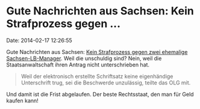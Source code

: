 Gute Nachrichten aus Sachsen: Kein Strafprozess gegen \...
==========================================================

Date: 2014-02-17 12:26:55

Gute Nachrichten aus Sachsen: [Kein Strafprozess gegen zwei ehemalige
Sachsen-LB-Manager](http://m.lvz-online.de/nachrichten/mitteldeutschland/fehlende-unterschrift-kein-strafprozess-gegen-zwei-ex-sachsen-lb-manager/r-mitteldeutschland-a-226841.html).
Weil die unschuldig sind? Nein, weil die Staatsanwaltschaft ihren Antrag
nicht unterschrieben hat.

> Weil der elektronisch erstellte Schriftsatz keine eigenhändige
> Unterschrift trug, sei die Beschwerde unzulässig, teilte das OLG mit.

Und damit ist die Frist abgelaufen. Der beste Rechtsstaat, den man für
Geld kaufen kann!
